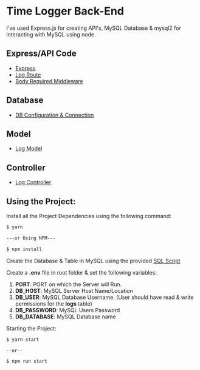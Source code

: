 # Time Logger Back-End

I've used Express.js for creating API's, MySQL Database & mysql2 for interacting with MySQL using node.

## Express/API Code

-   [Express](./Express/index.js)
-   [Log Route](./Express/Routes/Log.js)
-   [Body Required Middleware](./Express/Middleware/bodyRequired.js)

## Database

-   [DB Configuration & Connection](./Config/db.js)

## Model

-   [Log Model](./Models/Log.js)

## Controller

-   [Log Controller](./Controller/Log.js)

## Using the Project:

Install all the Project Dependencies using the following command:

```bash
$ yarn

---or Using NPM---

$ npm install
```

Create the Database & Table in MySQL using the provided [SQL Script](./database-setup.sql)

Create a **.env** file in root folder & set the following variables:

1. **PORT**: PORT on which the Server will Run.
2. **DB_HOST**: MySQL Server Host Name/Location
3. **DB_USER**: MySQL Database Username. (User should have read & write permissions for the **logs** table)
4. **DB_PASSWORD**: MySQL Users Password
5. **DB_DATABASE**: MySQL Database name

Starting the Project:

```bash
$ yarn start

--or--

$ npm run start
```
